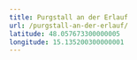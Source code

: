 ```yaml
---
title: Purgstall an der Erlauf
url: /purgstall-an-der-erlauf/
latitude: 48.057673300000005
longitude: 15.135200300000001
---
```

